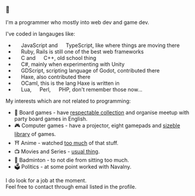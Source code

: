 ### 👋

I'm a programmer who mostly into web dev and game dev.

I've coded in langauges like: 
- <img src="https://cdn.jsdelivr.net/gh/devicons/devicon/icons/javascript/javascript-original.svg" style="width: 1em" /> JavaScript and <img src="https://cdn.jsdelivr.net/gh/devicons/devicon/icons/typescript/typescript-original.svg" style="width: 1em" /> TypeScript, like where things are moving there
- <img src="https://cdn.jsdelivr.net/gh/devicons/devicon/icons/ruby/ruby-original.svg" style="width: 1em" /> Ruby, Rails is still one of the best web frameworks
- <img src="https://cdn.jsdelivr.net/gh/devicons/devicon/icons/c/c-original.svg" style="width: 1em" /> C and <img src="https://cdn.jsdelivr.net/gh/devicons/devicon/icons/cplusplus/cplusplus-original.svg" style="width: 1em" /> C++, old school thing
- <img src="https://cdn.jsdelivr.net/gh/devicons/devicon/icons/csharp/csharp-original.svg" style="width: 1em" /> C#, mainly when experimenting with Unity
- <img src="https://cdn.jsdelivr.net/gh/devicons/devicon/icons/godot/godot-original.svg" style="width: 1em" /> GDScript, scripting language of Godot, contributed there
- <img src="https://cdn.jsdelivr.net/gh/devicons/devicon/icons/haxe/haxe-original.svg" style="width: 1em" /> Haxe, also contributed there
- <img src="https://cdn.jsdelivr.net/gh/devicons/devicon/icons/ocaml/ocaml-original.svg" style="width: 1em" /> OCaml, this is the lang Haxe is written in
- <img src="https://cdn.jsdelivr.net/gh/devicons/devicon/icons/lua/lua-original.svg" style="width: 1em" /> Lua, <img src="https://cdn.jsdelivr.net/gh/devicons/devicon/icons/perl/perl-original.svg" style="width: 1em" /> Perl, <img src="https://cdn.jsdelivr.net/gh/devicons/devicon/icons/php/php-original.svg" style="width: 1em" /> PHP, don't remember those now...

My interests which are not related to programming:

- 🎲 Board games - have [respectable collection](https://boardgamegeek.com/collection/user/vonagam?rankobjecttype=subtype&rankobjectid=1&columns=title%7Cstatus%7Cversion&geekranks=Board+Game+Rank&own=1&objecttype=thing&ff=1&subtype=boardgame) and organise meetup with party board games in English.
- 🎮 Computer games - have a projector, eight gamepads and [sizeble library](https://steamcommunity.com/id/vonagam/games/?tab=all) of games.
- ⛩️ Anime - watched [too much](https://myanimelist.net/animelist/Vonagam?status=7&order=4&order2=0) of that stuff.
- 📺 Movies and Series - [usual thing](https://www.imdb.com/user/ur65530760/ratings).
- 🏸 Badminton - to not die from sitting too much.
- 🗳️ Politics - at some point worked with Navalny.

I do look for a job at the moment.  
Feel free to contact through email listed in the profile.
